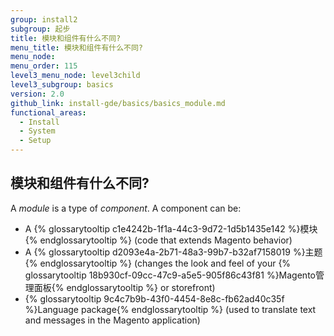 ```yaml
---
group: install2
subgroup: 起步
title: 模块和组件有什么不同?
menu_title: 模块和组件有什么不同?
menu_node:
menu_order: 115
level3_menu_node: level3child
level3_subgroup: basics
version: 2.0
github_link: install-gde/basics/basics_module.md
functional_areas:
  - Install
  - System
  - Setup
---
```

 
## 模块和组件有什么不同?
A *module* is a type of *component*. A component can be:

*	A {% glossarytooltip c1e4242b-1f1a-44c3-9d72-1d5b1435e142 %}模块{% endglossarytooltip %} (code that extends Magento behavior)
*	A {% glossarytooltip d2093e4a-2b71-48a3-99b7-b32af7158019 %}主题{% endglossarytooltip %} (changes the look and feel of your {% glossarytooltip 18b930cf-09cc-47c9-a5e5-905f86c43f81 %}Magento管理面板{% endglossarytooltip %} or storefront)
*	{% glossarytooltip 9c4c7b9b-43f0-4454-8e8c-fb62ad40c35f %}Language package{% endglossarytooltip %} (used to translate text and messages in the Magento application)

